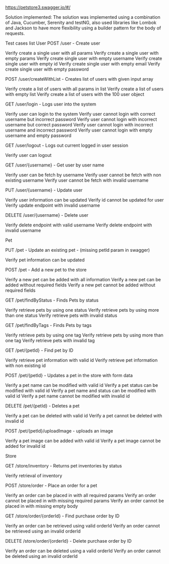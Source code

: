https://petstore3.swagger.io/#/

Solution implemented:
The solution was implemented using a combination of Java, Cucumber, Serenity and testNG, also used libraries like Lombok and Jackson to have more flexibility using a builder pattern for the body of requests.

Test cases list
User
POST
/user - Create user


Verify create a single user with all params
Verify create a single user with empty params
Verify create single user with empty username 
Verify create single user with empty id
Verify create single user with empty email
Verify create single user with empty password


POST
/user/createWithList - Creates list of users with given input array

Verify create a list of users with all params in list
Verify create a list of users with empty list
Verify create a list of users with the 100 user object


GET
/user/login - Logs user into the system

Verify user can login to the system
Verify user cannot login with correct username but incorrect password
Verify user cannot login with incorrect username but correct password
Verify user cannot login with incorrect username and incorrect password
Verify user cannot login with empty username and empty password

GET
/user/logout - Logs out current logged in user session

Verify user can logout



GET
/user/{username} - Get user by user name

Verify user can be fetch by username
Verify user cannot be fetch with non existing username
Verify user cannot be fetch with invalid username


PUT
/user/{username} - Update user

Verify user information can be updated
Verify id cannot be updated for user
Verify update endpoint with invalid username

DELETE
/user/{username} - Delete user

Verify delete endpoint with valid username
Verify delete endpoint with invalid username

Pet

PUT
/pet - Update an existing pet - (missing petId param in swagger)

Verify pet information can be updated


POST
/pet - Add a new pet to the store

Verify a new pet can be added with all information
Verify a new pet can be added without required fields
Verify a new pet cannot be added without required fields

GET
/pet/findByStatus - Finds Pets by status

Verify retrieve pets by using one status
Verify retrieve pets by using more than one status
Verify retrieve pets with invalid status



GET
/pet/findByTags - Finds Pets by tags

Verify retrieve pets by using one tag
Verify retrieve pets by using more than one tag
Verify retrieve pets with invalid tag



GET
/pet/{petId} - Find pet by ID

Verify retrieve pet information with valid id
Verify retrieve pet information with non existing id


POST
/pet/{petId} - Updates a pet in the store with form data

Verify a pet name can be modified with valid id
Verify a pet status can be modified with valid id
Verify a pet name and status can be modified with valid id
Verify a pet name cannot be modified with invalid id


DELETE
/pet/{petId} - Deletes a pet

Verify a pet can be deleted with valid id
Verify a pet cannot be deleted with invalid id


POST
/pet/{petId}/uploadImage - uploads an image

Verify a pet image can be added with valid id
Verify a pet image cannot be added for invalid id

Store

GET
/store/inventory - Returns pet inventories by status

Verify retrieval of inventory



POST
/store/order - Place an order for a pet

Verify an order can be placed in with all required params
Verify an order cannot be placed in with missing required params
Verify an order cannot be placed in with missing empty body

GET
/store/order/{orderId} - Find purchase order by ID

Verify an order can be retrieved using valid orderId
Verify an order cannot be retrieved using an invalid orderId


DELETE
/store/order/{orderId} - Delete purchase order by ID

Verify an order can be deleted using a valid orderId
Verify an order cannot be deleted using an invalid orderId


